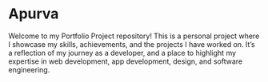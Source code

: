 # Apurva
Welcome to my Portfolio Project repository! This is a personal project where I showcase my skills, achievements, and the projects I have worked on. It’s a reflection of my journey as a developer, and a place to highlight my expertise in web development, app development, design, and software engineering.

